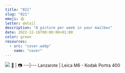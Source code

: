 ```yaml
---
title: "021"
slug: "021"
emoji: 😃
letter: detail
description: "A picture per week in your mailbox"
date: 2022-12-16T00:00:00+01:00
color: green
resources:
  - src: "cover.webp"
    name: "cover"
---
```

![](cover)
📍 | 📷
---|---
Lanzarote | Leica M6 - Kodak Portra 400
